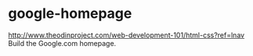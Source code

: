 # google-homepage
http://www.theodinproject.com/web-development-101/html-css?ref=lnav
Build the Google.com homepage.